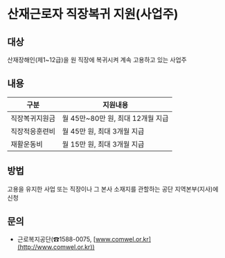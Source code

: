 # 산재근로자 직장복귀 지원(사업주)

## 대상
산재장해인(제1~12급)을 원 직장에 복귀시켜 계속 고용하고 있는 사업주

## 내용
| 구분           | 지원내용                           |
| -------------- | ---------------------------------- |
| 직장복귀지원금  | 월 45만~80만 원, 최대 12개월 지급   |
| 직장적응훈련비  | 월 45만 원, 최대 3개월 지급        |
| 재활운동비      | 월 15만 원, 최대 3개월 지급        |

## 방법
고용을 유지한 사업 또는 직장이나 그 본사 소재지를 관할하는 공단 지역본부(지사)에 신청

## 문의
- 근로복지공단(☎1588-0075, [www.comwel.or.kr](http://www.comwel.or.kr))
